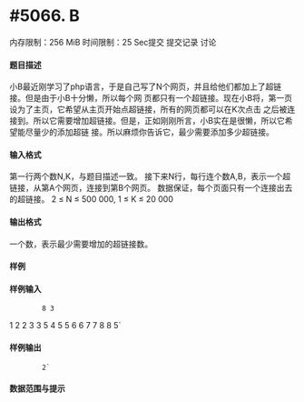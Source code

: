 
# #5066. B
内存限制：256 MiB 时间限制：25 Sec提交 提交记录 讨论
#### 题目描述
小B最近刚学习了php语言，于是自己写了N个网页，并且给他们都加上了超链接。但是由于小B十分懒，所以每个网
页都只有一个超链接。现在小B将，第一页设为了主页，它希望从主页开始点超链接，所有的网页都可以在K次点击
之后被连接到。所以它需要增加超链接。但是，正如刚刚所言，小B实在是很懒，所以它希望能尽量少的添加超链
接。所以麻烦你告诉它，最少需要添加多少超链接。


#### 输入格式
第一行两个数N,K，与题目描述一致。
接下来N行，每行连个数A,B，表示一个超链接，从第A个网页，连接到第B个网页。
数据保证，每个页面只有一个连接出去的超链接。
2 ≤ N ≤ 500 000, 1 ≤ K ≤ 20 000


#### 输出格式
一个数，表示最少需要增加的超链接数。


#### 样例

#### 样例输入

			8 3
1 2
2 3
3 5
4 5
5 6
6 7
7 8
8 5`
#### 样例输出

			2`
#### 数据范围与提示

